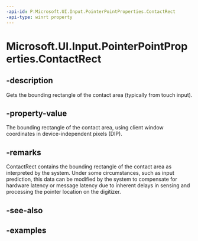 ```yaml
---
-api-id: P:Microsoft.UI.Input.PointerPointProperties.ContactRect
-api-type: winrt property
---
```


# Microsoft.UI.Input.PointerPointProperties.ContactRect

<!--
public Windows.Foundation.Rect ContactRect { get; }
-->

## -description

Gets the bounding rectangle of the contact area (typically from touch input).

## -property-value

The bounding rectangle of the contact area, using client window coordinates in device-independent pixels (DIP).

## -remarks

ContactRect contains the bounding rectangle of the contact area as interpreted by the system. Under some circumstances, such as input prediction, this data can be modified by the system to compensate for hardware latency or message latency due to inherent delays in sensing and processing the pointer location on the digitizer.

## -see-also

## -examples
